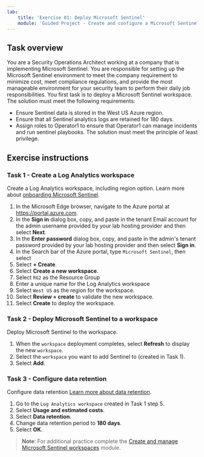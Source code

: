 ```yaml
---
lab:
    title: 'Exercise 01: Deploy Microsoft Sentinel'
    module: 'Guided Project - Create and configure a Microsoft Sentinel workspace'
---
```


## Task overview

You are a Security Operations Architect  working at a company that is implementing Microsoft Sentinel. You are responsible for setting up the Microsoft Sentinel environment to meet the company requirement to minimize cost, meet compliance regulations, and provide the most manageable environment for your security team to perform their daily job responsibilities.
You first task is to deploy a Microsoft Sentinel workspace. The solution must meet the following requirements:

- Ensure Sentinel data is stored in the West US Azure region.
- Ensure that all Sentinel analytics logs are retained for 180 days.
- Assign roles to Operator1 to ensure that Operator1 can manage incidents and run sentinel playbooks. The solution must meet the principle of least privilege.

## Exercise instructions

### Task 1 - Create a Log Analytics workspace

Create a Log Analytics workspace, including region option. Learn more about [onboarding Microsoft Sentinel](https://learn.microsoft.com/azure/sentinel/quickstart-onboard).

  1. In the Microsoft Edge browser, navigate to the Azure portal at <https://portal.azure.com>.
  1. In the **Sign in** dialog box, copy, and paste in the tenant Email account for the admin username provided by your lab hosting provider and then select **Next**.
  1. In the **Enter password** dialog box, copy, and paste in the admin's tenant password provided by your lab hosting provider and then select **Sign in**.
  1. In the Search bar of the Azure portal, type `Microsoft Sentinel`, then select
  1. Select **+ Create**.
  1. Select **Create a new workspace**.
  1. Select `RG2` as the Resource Group
  1. Enter a unique name for the Log Analytics workspace
  1. Select `West US` as the region for the workspace.
  1. Select **Review + create** to validate the new workspace.
  1. Select **Create** to deploy the workspace.

### Task 2 - Deploy Microsoft Sentinel to a workspace

Deploy Microsoft Sentinel to the workspace.

  1. When the `workspace` deployment completes, select **Refresh** to display the new `workspace`.
  1. Select the `workspace` you want to add Sentinel to (created in Task 1).
  1. Select **Add**.

### Task 3 - Configure data retention

Configure data retention [Learn more about data retention](https://learn.microsoft.com/azure/azure-monitor/logs/data-retention-archive).

  1. Go to the `Log Analytics workspace` created in Task 1 step 5.
  1. Select **Usage and estimated costs**.
  1. Select **Data retention**.
  1. Change data retention period to **180 days**.
  1. Select **OK**.

>**Note**: For additional practice complete the [Create and manage Microsoft Sentinel workspaces](https://learn.microsoft.com/training/modules/create-manage-azure-sentinel-workspaces/) module.
